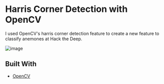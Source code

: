 # Harris Corner Detection with OpenCV
I used OpenCV's harris corner detection feature to create a new feature to classify anemones at Hack the Deep. 

![image](https://raw.githubusercontent.com/hyunjacoblee/HCorner_Detection/master/newfeature.png)

## Built With

* [OpenCV](https://github.com/opencv/opencv)
